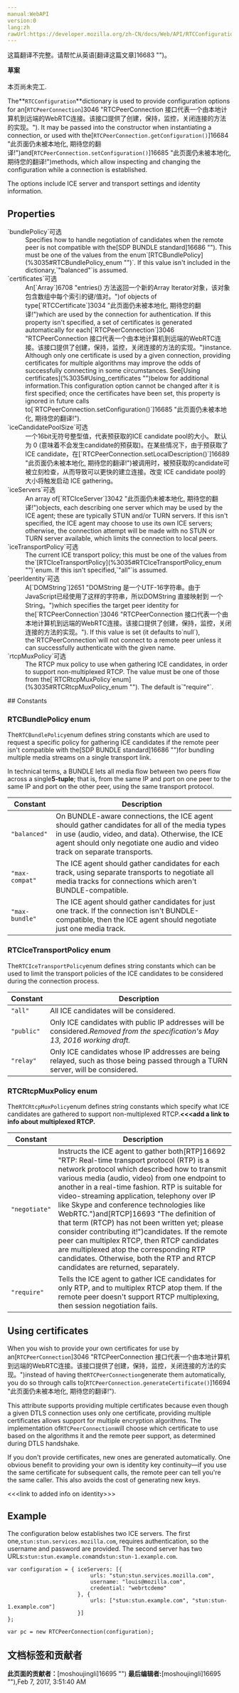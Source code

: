 ```yaml
---
manual:WebAPI
version:0
lang:zh
rawUrl:https://developer.mozilla.org/zh-CN/docs/Web/API/RTCConfiguration
---
```




这篇翻译不完整。请帮忙从英语[翻译这篇文章]16683 "")。






**草案**<br></br>本页尚未完工.




The**`RTCConfiguration`**dictionary is used to provide configuration options for an[`RTCPeerConnection`]3046 "RTCPeerConnection 接口代表一个由本地计算机到远端的WebRTC连接。该接口提供了创建，保持，监控，关闭连接的方法的实现。"). It may be passed into the constructor when instantiating a connection, or used with the[`RTCPeerConnection.getConfiguration()`]16684 "此页面仍未被本地化, 期待您的翻译!")and[`RTCPeerConnection.setConfiguration()`]16685 "此页面仍未被本地化, 期待您的翻译!")methods, which allow inspecting and changing the configuration while a connection is established.



The options include ICE server and transport settings and identity information.


## Properties<a name="Properties"></a>
<dl><dt>`bundlePolicy`可选</dt><dd>Specifies how to handle negotiation of candidates when the remote peer is not compatible with the[SDP BUNDLE standard]16686 ""). This must be one of the values from the enum`[RTCBundlePolicy](%3035#RTCBundlePolicy_enum "")`. If this value isn&#39;t included in the dictionary,`"balanced"`is assumed.</dd><dt>`certificates`可选</dt><dd>An[`Array`]6708 "entries() 方法返回一个新的Array Iterator对象，该对象包含数组中每个索引的键/值对。")of objects of type[`RTCCertificate`]3034 "此页面仍未被本地化, 期待您的翻译!")which are used by the connection for authentication. If this property isn&#39;t specified, a set of certificates is generated automatically for each[`RTCPeerConnection`]3046 "RTCPeerConnection 接口代表一个由本地计算机到远端的WebRTC连接。该接口提供了创建，保持，监控，关闭连接的方法的实现。")instance. Although only one certificate is used by a given connection, providing certificates for multiple algorithms may improve the odds of successfully connecting in some circumstances. See[Using certificates](%3035#Using_certificates "")below for additional information.This configuration option cannot be changed after it is first specified; once the certificates have been set, this property is ignored in future calls to[`RTCPeerConnection.setConfiguration()`]16685 "此页面仍未被本地化, 期待您的翻译!").
</dd><dt>`iceCandidatePoolSize`可选</dt><dd>一个16bit无符号整型值，代表预获取的ICE candidate pool的大小。 默认为 0 (意味着不会发生candidate的预获取)。在某些情况下，由于预获取了ICE candidate，在[`RTCPeerConnection.setLocalDescription()`]16689 "此页面仍未被本地化, 期待您的翻译!")被调用时，被预获取的candidate可被立刻检查，从而导致可以更快的建立连接。改变 ICE candidate pool的大小将触发启动 ICE gathering。
</dd><dt>`iceServers`可选</dt><dd>An array of[`RTCIceServer`]3042 "此页面仍未被本地化, 期待您的翻译!")objects, each describing one server which may be used by the ICE agent; these are typically STUN and/or TURN servers. If this isn&#39;t specified, the ICE agent may choose to use its own ICE servers; otherwise, the connection attempt will be made with no STUN or TURN server available, which limits the connection to local peers.</dd><dt>`iceTransportPolicy`可选</dt><dd>The current ICE transport policy; this must be one of the values from the`[RTCIceTransportPolicy](%3035#RTCIceTransportPolicy_enum "")`enum. If this isn&#39;t specified,`"all"`is assumed.</dd><dt>`peerIdentity`可选</dt><dd>A[`DOMString`]2651 "DOMString 是一个UTF-16字符串。由于JavaScript已经使用了这样的字符串，所以DOMString 直接映射到 一个String。")which specifies the target peer identity for the[`RTCPeerConnection`]3046 "RTCPeerConnection 接口代表一个由本地计算机到远端的WebRTC连接。该接口提供了创建，保持，监控，关闭连接的方法的实现。"). If this value is set (it defaults to`null`), the`RTCPeerConnection`will not connect to a remote peer unless it can successfully authenticate with the given name.</dd><dt>`rtcpMuxPolicy`可选</dt><dd>The RTCP mux policy to use when gathering ICE candidates, in order to support non-multiplexed RTCP. The value must be one of those from the[`RTCRtcpMuxPolicy`enum](%3035#RTCRtcpMuxPolicy_enum ""). The default is`"require"`.</dd></dl>
## Constants<a name="Constants"></a>

### RTCBundlePolicy enum<a name="RTCBundlePolicy_enum"></a>


The`RTCBundlePolicy`enum defines string constants which are used to request a specific policy for gathering ICE candidates if the remote peer isn&#39;t compatible with the[SDP BUNDLE standard]16686 "")for bundling multiple media streams on a single transport link.



In technical terms, a BUNDLE lets all media flow between two peers flow across a single**5-tuple**; that is, from the same IP and port on one peer to the same IP and port on the other peer, using the same transport protocol.


Constant | Description 
 ---  |  ---  | 
`"balanced"` | On BUNDLE-aware connections, the ICE agent should gather candidates for all of the media types in use (audio, video, and data). Otherwise, the ICE agent should only negotiate one audio and video track on separate transports. 
`"max-compat"` | The ICE agent should gather candidates for each track, using separate transports to negotiate all media tracks for connections which aren&#39;t BUNDLE-compatible. 
`"max-bundle"` | The ICE agent should gather candidates for just one track. If the connection isn&#39;t BUNDLE-compatible, then the ICE agent should negotiate just one media track. 


### RTCIceTransportPolicy enum<a name="RTCIceTransportPolicy_enum"></a>


The`RTCIceTransportPolicy`enum defines string constants which can be used to limit the transport policies of the ICE candidates to be considered during the connection process.

Constant | Description 
 ---  |  ---  | 
`"all"` | All ICE candidates will be considered. 
`"public"`<i></i> | Only ICE candidates with public IP addresses will be considered.<em>Removed from the specification&#39;s May 13, 2016 working draft.</em> 
`"relay"` | Only ICE candidates whose IP addresses are being relayed, such as those being passed through a TURN server, will be considered. 


### RTCRtcpMuxPolicy enum<a name="RTCRtcpMuxPolicy_enum"></a>


The`RTCRtcpMuxPolicy`enum defines string constants which specify what ICE candidates are gathered to support non-multiplexed RTCP.**&lt;&lt;&lt;add a link to info about multiplexed RTCP.**

Constant | Description 
 ---  |  ---  | 
`"negotiate"` | Instructs the ICE agent to gather both[RTP]16692 "RTP: Real-time transport protocol (RTP) is a network protocol which described how to transmit various media (audio, video) from one endpoint to another in a real-time fashion. RTP is suitable for video-streaming application, telephony over IP like Skype and conference technologies like WebRTC.")and[RTCP]16693 "The definition of that term (RTCP) has not been written yet; please consider contributing it!")candidates. If the remote peer can multiplex RTCP, then RTCP candidates are multiplexed atop the corresponding RTP candidates. Otherwise, both the RTP and RTCP candidates are returned, separately. 
`"require"` | Tells the ICE agent to gather ICE candidates for only RTP, and to multiplex RTCP atop them. If the remote peer doesn&#39;t support RTCP multiplexing, then session negotiation fails. 


## Using certificates<a name="Using_certificates"></a>


When you wish to provide your own certificates for use by an[`RTCPeerConnection`]3046 "RTCPeerConnection 接口代表一个由本地计算机到远端的WebRTC连接。该接口提供了创建，保持，监控，关闭连接的方法的实现。")instead of having the`RTCPeerConnection`generate them automatically, you do so through calls to[`RTCPeerConnection.generateCertificate()`]16694 "此页面仍未被本地化, 期待您的翻译!").



This attribute supports providing multiple certificates because even though a given DTLS connection uses only one certificate, providing multiple certificates allows support for multiple encryption algorithms. The implementation of`RTCPeerConnection`will choose which certificate to use based on the algorithms it and the remote peer support, as determined during DTLS handshake.



If you don&#39;t provide certificates, new ones are generated automatically. One obvious benefit to providing your own is identity key continuity—if you use the same certificate for subsequent calls, the remote peer can tell you&#39;re the same caller. This also avoids the cost of generating new keys.



&lt;&lt;&lt;link to added info on identity&gt;&gt;&gt;


## Example<a name="Example"></a>


The configuration below establishes two ICE servers. The first one,`stun:stun.services.mozilla.com`, requires authentication, so the username and password are provided. The second server has two URLs:`stun:stun.example.com`and`stun:stun-1.example.com`.


```
var configuration = { iceServers: [{
                          urls: "stun:stun.services.mozilla.com",
                          username: "louis@mozilla.com", 
                          credential: "webrtcdemo"
                      }, {
                          urls: ["stun:stun.example.com", "stun:stun-1.example.com"]
                      }]
};

var pc = new RTCPeerConnection(configuration);
```



## 文档标签和贡献者
**此页面的贡献者：**[moshoujingli]16695 "")
**最后编辑者:**[moshoujingli]16695 ""),<time>Feb 7, 2017, 3:51:40 AM</time>


